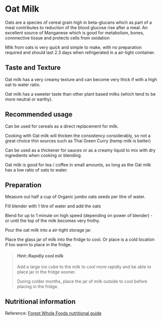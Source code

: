 # Oat Milk

Oats are a species of cereal grain high in beta-glucans which as part of a meal contributes to reduction of the blood glucose rise after a meal. An excellent source of Manganese which is good for metabolism, bones, connnective tissue and protects cells from oxidation

Milk from oats is very quick and simple to make, with no preparation required and should last 2.3 days when refrigerated in a air-tight container.


## Taste and Texture

Oat milk has a very creamy texture and can become very thick if with a high oat to water ratio.

Oat milk has a sweeter taste than other plant based milks (which tend to be more neutral or earthy).



## Recommended usage

Can be used for cereals as a direct replacement for milk.

Cooking with Oat milk will thicken the consistency considerably, so not a great choice thin sources such as Thai Green Curry (hemp milk is better)

Can be used as a thickener for sauces or as a creamy liquid to mix with dry ingredients when cooking or blending.

Oat milk is good for tea / coffee in small amounts, so long as the Oat milk has a low ratio of oats to water.


## Preparation

Measure out half a cup of Organic jumbo oats seeds per litre of water.

Fill blender with 1 litre of water and add the oats

Blend for up to 1 minute on high speed (depending on power of blender) - or until the top of the milk becomes very frothy.

Pour the oat milk into a air-tight storage jar.

Place the glass jar of milk into the fridge to cool.  Or place is a cold location if too warm to place in the fridge.

> #### Hint::Rapidly cool milk
> Add a large ice cube to the milk to cool more rapidly and be able to place jar in the fridge sooner.
>
> During colder months, place the jar of milk outside to cool before placing in the fridge.


## Nutritional information

Reference: [Forest Whole Foods nutritional guide](https://www.forestwholefoods.co.uk/product/organic-jumbo-porridge-oats/#tab-nutritional_tab)
